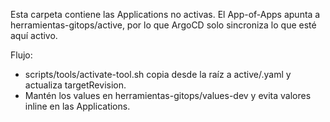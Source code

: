 Esta carpeta contiene las Applications no activas. El App-of-Apps apunta a herramientas-gitops/active, por lo que ArgoCD solo sincroniza lo que esté aquí activo.

Flujo:
- scripts/tools/activate-tool.sh <tool> copia desde la raíz a active/<tool>.yaml y actualiza targetRevision.
- Mantén los values en herramientas-gitops/values-dev y evita valores inline en las Applications.
